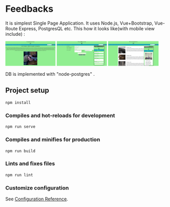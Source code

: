 # Feedbacks 

It is simplest Single Page Application. It uses Node.js, Vue+Bootstrap, Vue-Route Express, PostgresQL etc. 
This how it looks like(with mobile view include) : 
<p>
<img src="public/img/Screenshot_1.png" width="31%" height="auto" />
<img src="public/img/Screenshot_2.png" width="31%" height="auto" />
<img src="public/img/Screenshot_3.png" width="31%" height="auto" />
</p>

DB is implemented with "node-postgres" .

## Project setup
```
npm install
```

### Compiles and hot-reloads for development
```
npm run serve
```

### Compiles and minifies for production
```
npm run build
```

### Lints and fixes files
```
npm run lint
```

### Customize configuration
See [Configuration Reference](https://cli.vuejs.org/config/).


